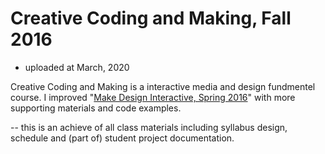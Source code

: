 # Creative Coding and Making, Fall 2016

* uploaded at March, 2020

Creative Coding and Making is a interactive media and design fundmentel course. I improved "[Make Design Interactive, Spring 2016](https://github.com/aaaven/Make-Design-Interact-Spring2016)" with more supporting materials and code examples.

-- this is an achieve of all class materials including syllabus design, schedule and (part of) student project documentation. 

